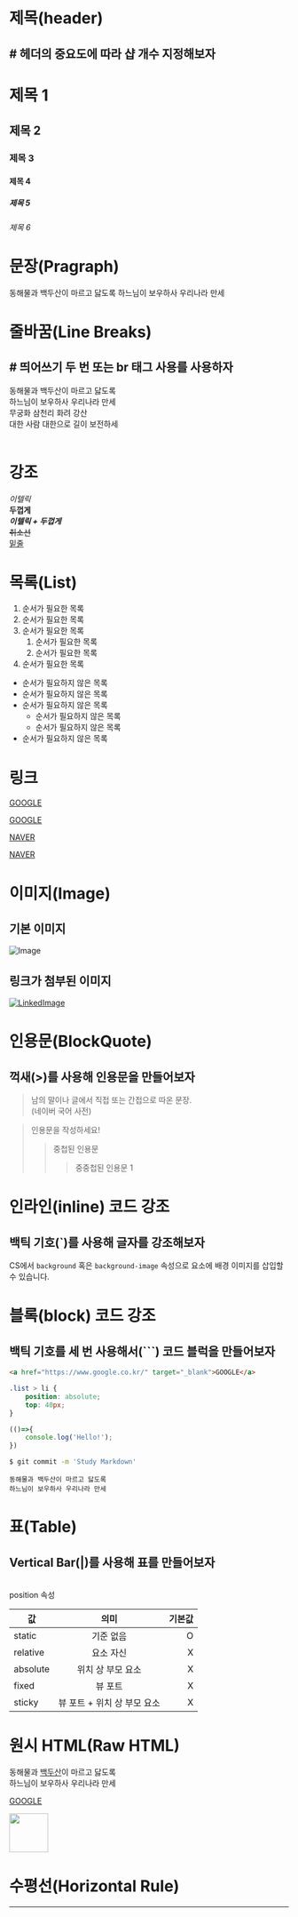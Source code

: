 # 제목(header)

## # 헤더의 중요도에 따라 샵 개수 지정해보자  

# 제목 1
## 제목 2
### 제목 3
#### 제목 4
##### 제목 5
###### 제목 6

# 문장(Pragraph)

동해물과 백두산이 마르고 닳도록
하느님이 보우하사 우리나라 만세

# 줄바꿈(Line Breaks)

## # 띄어쓰기 두 번 또는 br 태그 사용를 사용하자

동해물과 백두산이 마르고 닳도록  
하느님이 보우하사 우리나라 만세  
무궁화 삼천리 화려 강산<br/>
대한 사람 대한으로 길이 보전하세<br/><br/>

# 강조
_이텔릭_  
**두껍게**  
**_이텔릭 + 두껍게_**  
~~취소선~~  
<u>밑줄</u>  

# 목록(List)

1. 순서가 필요한 목록
1. 순서가 필요한 목록
1. 순서가 필요한 목록
    1. 순서가 필요한 목록
    1. 순서가 필요한 목록
1. 순서가 필요한 목록

- 순서가 필요하지 않은 목록
- 순서가 필요하지 않은 목록
- 순서가 필요하지 않은 목록
    - 순서가 필요하지 않은 목록
    - 순서가 필요하지 않은 목록
- 순서가 필요하지 않은 목록

# 링크
<a href="https://google.com">GOOGLE</a>

[GOOGLE](https://google.com)

<a href="https://naver.com" title="NAVER로 이동">NAVER</a>

[NAVER](https://naver.com "NAVER로 이동")

# 이미지(Image)
## 기본 이미지
![Image](https://yt3.ggpht.com/ytc/AKedOLQPrYF5QVXRyq5YX8Y5xNwS5DTS-nDgcSL5zVF5Ew=s900-c-k-c0x00ffffff-no-rj)

## 링크가 첨부된 이미지
[![LinkedImage](https://yt3.ggpht.com/ytc/AKedOLQPrYF5QVXRyq5YX8Y5xNwS5DTS-nDgcSL5zVF5Ew=s900-c-k-c0x00ffffff-no-rj)](https://www.youtube.com/channel/UCUr-4-pNtP6egtnVEvJzvrw)

# 인용문(BlockQuote)

## 꺽새(>)를 사용해 인용문을 만들어보자  
  
> 남의 말이나 글에서 직접 또는 간접으로 따온 문장.  
> (네이버 국어 사전)

> 인용문을 작성하세요!
>> 중첩된 인용문
>>> 중중첩된 인용문 1

# 인라인(inline) 코드 강조

## 백틱 기호(`)를 사용해 글자를 강조해보자

CS에서 `background` 혹은 `background-image` 속성으로 요소에 배경 이미지를 삽입할 수 있습니다.

# 블록(block) 코드 강조

## 백틱 기호를 세 번 사용해서(```) 코드 블럭을 만들어보자


```html
<a href="https://www.google.co.kr/" target="_blank">GOOGLE</a>
```

```css
.list > li {
    position: absolute;
    top: 40px;
}
```

```javascript
(()=>{
    console.log('Hello!');
})
```

```bash
$ git commit -m 'Study Markdown'
```

```plaintext
동해물과 백두산이 마르고 닳도록
하느님이 보우하사 우리나라 만세
```

# 표(Table)

## Vertical Bar(|)를 사용해 표를 만들어보자

<br/>
position 속성

값 | 의미 | 기본값
--|:--:|--:
static | 기준 없음 | O
relative | 요소 자신 | X
absolute | 위치 상 부모 요소 | X
fixed | 뷰 포트 | X
sticky | 뷰 포트 + 위치 상 부모 요소 | X

# 원시 HTML(Raw HTML)

동해물과 <span style='text-decoration: underline;'>백두산</span>이 마르고 닳도록<br/>
하느님이 보우하사 우리나라 만세

<a href="https://google.com" title="GOOGLE로 이동">GOOGLE</a>

<img width="70" src="https://yt3.ggpht.com/ytc/AKedOLQPrYF5QVXRyq5YX8Y5xNwS5DTS-nDgcSL5zVF5Ew=s900-c-k-c0x00ffffff-no-rj">

# 수평선(Horizontal Rule)

---
